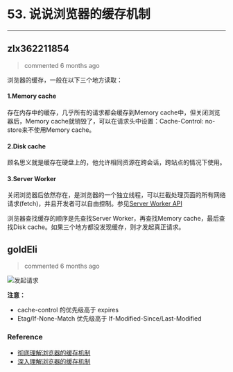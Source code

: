 
 # 53. 说说浏览器的缓存机制 
  
 ***
## zlx362211854 
 > commented 6 months ago 

浏览器的缓存，一般在以下三个地方读取：
#### 1.Memory cache
存在内存中的缓存，几乎所有的请求都会缓存到Memory cache中，但关闭浏览器后，Memory cache就销毁了，可以在请求头中设置：Cache-Control: no-store来不使用Memory cache。

#### 2.Disk cache
顾名思义就是缓存在硬盘上的，他允许相同资源在跨会话，跨站点的情况下使用。

#### 3.Server Worker
关闭浏览器后依然存在，是浏览器的一个独立线程，可以拦截处理页面的所有网络请求(fetch)，并且开发者可以自由控制。参见[Server Worker API](https://developer.mozilla.org/zh-CN/docs/Web/API/Service_Worker_API)

浏览器查找缓存的顺序是先查找Server Worker，再查找Memory cache，最后查找Disk cache。如果三个地方都没发现缓存，则才发起真正请求。

## goldEli 
 > commented 6 months ago 


![发起请求](https://user-images.githubusercontent.com/18217162/66717419-62bb3e00-ee0b-11e9-9943-eddaae86bd13.png)

**注意：**

* cache-control 的优先级高于 expires
* Etag/If-None-Match 优先级高于 If-Modified-Since/Last-Modified

### Reference

* [彻底理解浏览器的缓存机制](https://juejin.im/entry/5ad86c16f265da505a77dca4)
* [深入理解浏览器的缓存机制](https://www.infoq.cn/article/8VU-VCrhoxducaFPrNOL)